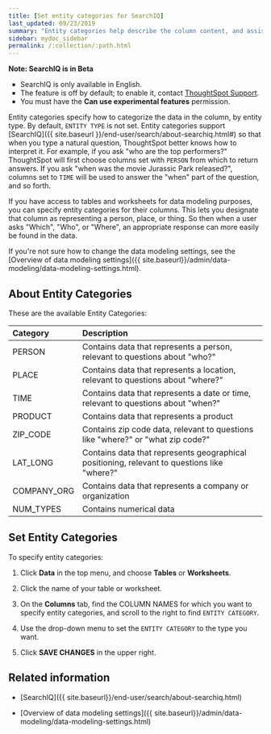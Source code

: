 ```yaml
---
title: [Set entity categories for SearchIQ]
last_updated: 09/23/2019
summary: "Entity categories help describe the column content, and assist SearchIQ in interpreting natural language queries."
sidebar: mydoc_sidebar
permalink: /:collection/:path.html
---
```

<div class="alert alert-info" role="alert">
 <p><strong><i class="fa fa-info-circle"></i>  Note: SearchIQ is in Beta</strong></p>
 <ul type="square">
  <li>SearchIQ is only available in English.</li>
  <li>The feature is off by default; to enable it, contact <a href="mailto:support@thoughtspot.com?subject=SearchIQ%20Reguest&body=I%20want%20to%20try%20SearchIQ">ThoughtSpot Support</a>.</li>
  <li>You must have the <strong>Can use experimental features</strong> permission.</li>
</ul>
</div>

Entity categories specify how to categorize the data in the column, by entity type. By default, `ENTITY TYPE` is not set. Entity categories support [SearchIQ]({{ site.baseurl }}/end-user/search/about-searchiq.html#) so that when you type a natural question, ThoughtSpot better knows how to interpret it. For example, if you ask "who are the top performers?" ThoughtSpot will first choose columns set with `PERSON` from which to return answers. If you ask "when was the movie Jurassic Park released?", columns set to `TIME` will be used to answer the "when" part of the question, and so forth.

<!--  You can specify a per column entity category to help SearchIQ. -->

If you have access to tables and worksheets for data modeling purposes, you can specify entity categories for their columns. This lets you designate that column as representing a person, place, or thing. So then when a user asks "Which", "Who", or "Where", an appropriate response can more easily be found in the data.

If you're not sure how to change the data modeling settings, see the
[Overview of data modeling settings]({{ site.baseurl}}/admin/data-modeling/data-modeling-settings.html).

## About Entity Categories

These are the available Entity Categories:

| Category            | Description                                          |
| :---                | :---                                                 |
| PERSON              | Contains data that represents a person, relevant to questions about "who?" |
| PLACE               | Contains data that represents a location, relevant to questions about "where?" |
| TIME                | Contains data that represents a date or time, relevant to questions about "when?" |
| PRODUCT             | Contains data that represents a product|
| ZIP_CODE            | Contains zip code data, relevant to questions like "where?" or "what zip code?"|
| LAT_LONG            | Contains data that represents geographical positioning, relevant to questions like "where?"|
| COMPANY_ORG         | Contains data that represents a company or organization |
| NUM_TYPES           | Contains numerical data |

## Set Entity Categories

To specify entity categories:

1. Click **Data** in the top menu, and choose **Tables** or **Worksheets**.

2. Click the name of your table or worksheet.

3. On the **Columns** tab, find the COLUMN NAMES for which you want to specify entity categories, and scroll to the right to find `ENTITY CATEGORY`.

4. Use the drop-down menu to set the `ENTITY CATEGORY` to the type you want.

5. Click **SAVE CHANGES** in the upper right.


## Related information

* [SearchIQ]({{ site.baseurl}}/end-user/search/about-searchiq.html)

* [Overview of data modeling settings]({{ site.baseurl}}/admin/data-modeling/data-modeling-settings.html)
